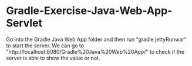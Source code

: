 # Gradle-Exercise-Java-Web-App-Servlet
Go into the Gradle Java Web App folder and then run "gradle jettyRunwar" to start the server.
We can go to "http://localhost:8080/Gradle%20Java%20Web%20App/" to check if the server is able to show the value or not.
